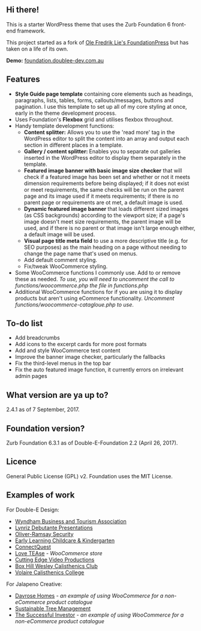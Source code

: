 ## Hi there!

<p>This is a starter WordPress theme that uses the Zurb Foundation 6 front-end framework.</p>

<p>This project started as a fork of <a href="https://github.com/olefredrik">Ole Fredrik Lie's FoundationPress</a> but has taken on a life of its own.</p>

<p><strong>Demo:</strong> <a href="http://foundation.doublee-dev.com.au">foundation.doublee-dev.com.au</a></p>

## Features 

<ul>
	<li><strong>Style Guide page template</strong> containing core elements such as headings, paragraphs, lists, tables, forms, callouts/messages, buttons and pagination. I use this template to set up all of my core styling at once, early in the theme development process.</li>
	<li>Uses Foundation's <strong>Flexbox</strong> grid and utilises flexbox throughout.</li>
	<li>Handy template development functions:
		<ul>
			<li><strong>Content splitter:</strong> Allows you to use the 'read more' tag in the WordPress editor to split the content into an array and output each section in different places in a template.</li>
			<li><strong>Gallery / content splitter: </strong> Enables you to separate out galleries inserted in the WordPress editor to display them separately in the template.</li>
			<li><strong>Featured image banner with basic image size checker</strong> that will check if a featured image has been set and whether or not it meets dimension requirements before being displayed; if it does not exist or meet requirements, the same checks will be run on the parent page and its image used if it meets requirements; if there is no parent page or requirements are ot met, a default image is used.</li>
			<li><strong>Dynamic featured image banner</strong> that loads different sized images (as CSS backgrounds) according to the viewport size; if a page's image doesn't meet size requirements, the parent image will be used, and if there is no parent or that image isn't large enough either, a default image will be used.</li>
			<li><strong>Visual page title meta field</strong> to use a more descriptive title (e.g. for SEO purposes) as the main heading on a page without needing to change the page name that's used on menus.</li>
			<li>Add default comment styling.</li>
			<li>Fix/tweak WooCommerce styling.</li>
		</ul>
	</li>
	<li>Some WooCommerce functions I commonly use. Add to or remove these as needed. <em>To use, you will need to uncomment the call to functions/woocommerce.php the file in functions.php</em></li>
	<li>Additional WooCommerce functions for if you are using it to display products but aren't using eCommerce functionality. <em>Uncomment functions/woocommerce-catagloue.php to use</em>.</li>
</ul>

## To-do list ##

<ul>
	<li>Add breadcrumbs</li>
	<li>Add icons to the excerpt cards for more post formats</li>
	<li>Add and style WooCommerce test content</li>
	<li>Improve the banner image checker, particularly the fallbacks</li>
	<li>Fix the third-level menus in the top bar</li>
	<li>Fix the auto featured image function, it currently errors on irrelevant admin pages</li>
</ul>

## What version are ya up to?

<p>2.4.1 as of 7 September, 2017.</p>

## Foundation version?

<p>Zurb Foundation 6.3.1 as of Double-E-Foundation 2.2 (April 26, 2017).</p>

## Licence

<p>General Public License (GPL) v2. Foundation uses the MIT License.</p>

## Examples of work
<p>For Double-E Design:</p>
<ul>
	<li><a href="http://www.wyndhambusinessandtourism.org.au">Wyndham Business and Tourism Association</a></li>
	<li><a href="http://www.lynrizdebs.com.au">Lynriz Debutante Presentations</a></li>
	<li><a href="http://www.orsecurity.com.au">Oliver-Ramsay Security</a></li>
	<li><a href="https://www.elcck.com.au">Early Learning Childcare &amp; Kindergarten</a></li>
	<li><a href="http://www.connectquest.com.au">ConnectQuest</a></li>
	<li><a href="https://www.lovetease.com.au">Love TEAse</a> <em>- WooCommerce store</em></li>
	<li><a href="http://www.cuttingedgevideo.com.au">Cutting Edge Video Productions</a></li>
	<li><a href="http://www.bhwcc.org.au">Box Hill Wesley Calisthenics Club</a></li>
	<li><a href="http://www.volairecalisthenics.com.au">Volaire Calisthenics College</a></li>
</ul>

<p>For Jalapeno Creative:</p>
<ul>
	<li><a href="http://www.davrose.com.au">Davrose Homes</a> <em>- an example of using WooCommerce for a non-eCommerce product catalogue</em></li>
	<li><a href="http://www.sustainabletm.com.au">Sustainable Tree Management</a></li>
	<li><a href="http://www.thesuccessfulinvestor.com.au">The Successful Investor</a> <em>- an example of using WooCommerce for a non-eCommerce product catalogue</em></li>
</ul>
